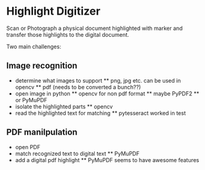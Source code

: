# Highlight Digitizer
Scan or Photograph a physical document highlighted with marker and transfer those highlights to the digital document.

Two main challenges:

## Image recognition
* determine what images to support
** png, jpg etc. can be used in opencv
** pdf (needs to be converted a bunch??)
* open image in python
** opencv for non pdf format
** maybe PyPDF2
** or PyMuPDF
* isolate the highlighted parts
** opencv
* read the highlighted text for matching
** pytesseract worked in test

## PDF manilpulation
* open PDF
* match recognized text to digital text
** PyMuPDF
* add a digital pdf highlight
** PyMuPDF seems to have awesome features
